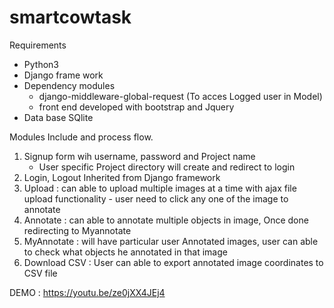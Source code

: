 # smartcowtask

Requirements
- Python3
- Django frame work
- Dependency modules
  - django-middleware-global-request (To acces Logged user in Model)
  - front end developed with bootstrap and Jquery
- Data base SQlite

Modules Include and process flow.
1. Signup form wih username, password and Project name
    - User specific Project directory will create and redirect to login
2. Login, Logout Inherited from Django framework
3. Upload : can able to upload multiple images at a time with ajax file upload functionality
            - user need to click any one of the image to annotate
4. Annotate : can able to annotate multiple objects in image, Once done redirecting to Myannotate
5. MyAnnotate : will have particular user Annotated images, user can able to check what objects he annotated in that image
6. Download CSV : User can able to export annotated image coordinates to CSV file

DEMO : https://youtu.be/ze0jXX4JEj4
